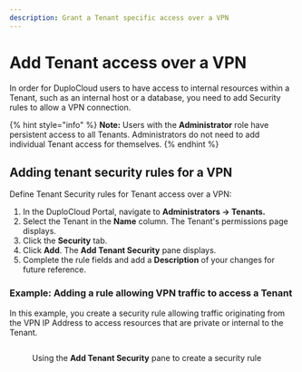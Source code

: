 ```yaml
---
description: Grant a Tenant specific access over a VPN
---
```


# Add Tenant access over a VPN

In order for DuploCloud users to have access to internal resources within a Tenant, such as an internal host or a database, you need to add Security rules to allow a VPN connection.&#x20;

{% hint style="info" %}
**Note:** Users with the **Administrator** role have persistent access to all Tenants. Administrators do not need to add individual Tenant access for themselves.
{% endhint %}

## Adding tenant security rules for a VPN

Define Tenant Security rules for Tenant access over a VPN:

1. In the DuploCloud Portal, navigate to **Administrators -> Tenants.**
2. Select the Tenant in the **Name** column. The Tenant's permissions page displays.
3. Click the **Security** tab.&#x20;
4. Click **Add**. The **Add Tenant Security** pane displays.
5. Complete the rule fields and add a **Description** of your changes for future reference.

### Example: Adding a rule allowing VPN traffic to access a Tenant

In this example, you create a security rule allowing traffic originating from the VPN IP Address to access resources that are private or internal to the Tenant.

<figure><img src="../../../.gitbook/assets/Screen Shot 2023-01-26 at 5.47.52 PM.png" alt=""><figcaption><p>Using the <strong>Add Tenant Security</strong> pane to create a security rule</p></figcaption></figure>
